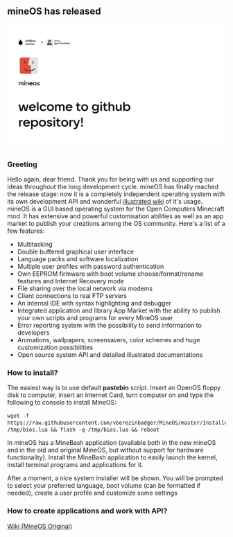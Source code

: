 ## mineOS has released

[![mineOS Banner](./assets/splashMineOS.png)](https://github.com/IgorTimofeev)

### Greeting

Hello again, dear friend. Thank you for being with us and supporting our ideas throughout the long development cycle. mineOS has finally reached the release stage: now it is a completely independent operating system with its own development API and wonderful [illustrated wiki](https://github.com/IgorTimofeev/mineos/wiki) of it's usage. 
mineOS is a GUI based operating system for the Open Computers Minecraft mod. It has extensive and powerful customisation abilities as well as an app market to publish your creations among the OS community.
Here's a list of a few features:

-   Multitasking
-   Double buffered graphical user interface
-   Language packs and software localization
-   Multiple user profiles with password authentication
-   Own EEPROM firmware with boot volume choose/format/rename features and Internet Recovery mode
-   File sharing over the local network via modems
-   Client connections to real FTP servers
-   An internal IDE with syntax highlighting and debugger
-   Integrated application and library App Market with the ability to publish your own scripts and programs for every MineOS user
-   Error reporting system with the possibility to send information to developers
-   Animations, wallpapers, screensavers, color schemes and huge customization possibilities
-   Open source system API and detailed illustrated documentations

### How to install?

The easiest way is to use default **pastebin** script. Insert an OpenOS floppy disk to computer, insert an Internet Card, turn computer on and type the following to console to install MineOS:

    wget -f https://raw.githubusercontent.com/vberezinbadger/MineOS/master/Installer/BIOS.lua /tmp/bios.lua && flash -q /tmp/bios.lua && reboot

In mineOS has a MineBash application (available both in the new mineOS and in the old and original MineOS, but without support for hardware functionality). Install the MineBash application to easily launch the kernel, install terminal programs and applications for it.

After a moment, a nice system installer will be shown. You will be prompted to select your preferred language, boot volume (can be formatted if needed), create a user profile and customize some settings

### How to create applications and work with API?

[Wiki (MineOS Original)](https://github.com/IgorTimofeev/MineOS/wiki)
